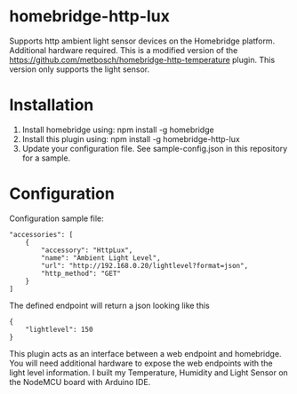 # homebridge-http-lux
Supports http ambient light sensor devices on the Homebridge platform. Additional hardware required.
This is a modified version of the https://github.com/metbosch/homebridge-http-temperature plugin.
This version only supports the light sensor.

# Installation

1. Install homebridge using: npm install -g homebridge
2. Install this plugin using: npm install -g homebridge-http-lux
3. Update your configuration file. See sample-config.json in this repository for a sample.

# Configuration


Configuration sample file:

 ```
 "accessories": [
     {
         "accessory": "HttpLux",
         "name": "Ambient Light Level",
         "url": "http://192.168.0.20/lightlevel?format=json",
         "http_method": "GET"
     }
 ]

```


The defined endpoint will return a json looking like this
```
{
	"lightlevel": 150
}
```


This plugin acts as an interface between a web endpoint and homebridge. You will need additional hardware to expose the web endpoints with the light level information. I built my Temperature, Humidity and Light Sensor on the NodeMCU board with Arduino IDE.
